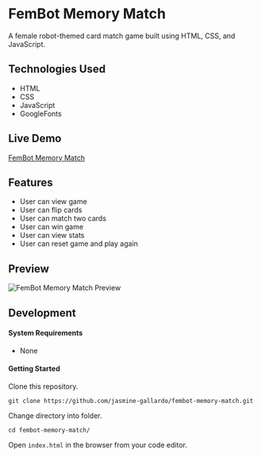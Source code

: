 # FemBot Memory Match
A female robot-themed card match game built using HTML, CSS, and JavaScript.

## Technologies Used
- HTML
- CSS
- JavaScript
- GoogleFonts

## Live Demo

[FemBot Memory Match](https://jasmine-gallardo.github.io/fembot-memory-match/ "FemBot Memory Match")

## Features

- User can view game
- User can flip cards
- User can match two cards
- User can win game
- User can view stats
- User can reset game and play again

## Preview
![FemBot Memory Match Preview](assets/images/preview-memory-match.gif "FemBot Memory Match Preview")

## Development

#### System Requirements
- None

#### Getting Started

Clone this repository.
``` shell
git clone https://github.com/jasmine-gallardo/fembot-memory-match.git
```

Change directory into folder.
```shell
cd fembot-memory-match/
```

Open `index.html` in the browser from your code editor.
